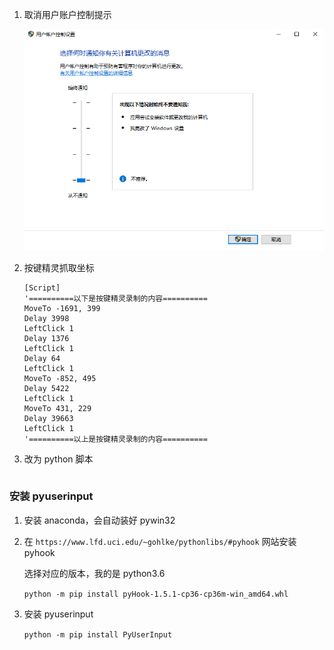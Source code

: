 1. 取消用户账户控制提示

   ![1540107270199](README.assets/1540107270199.png)

2. 按键精灵抓取坐标

   ```shell
   [Script]
   '==========以下是按键精灵录制的内容==========
   MoveTo -1691, 399
   Delay 3998
   LeftClick 1
   Delay 1376
   LeftClick 1
   Delay 64
   LeftClick 1
   MoveTo -852, 495
   Delay 5422
   LeftClick 1
   MoveTo 431, 229
   Delay 39663
   LeftClick 1
   '==========以上是按键精灵录制的内容==========
   ```

3. 改为 python 脚本

   ```
   
   ```








### 安装 pyuserinput

1. 安装 anaconda，会自动装好 pywin32

2. 在 `https://www.lfd.uci.edu/~gohlke/pythonlibs/#pyhook` 网站安装 pyhook

   选择对应的版本，我的是 python3.6

   `python -m pip install pyHook-1.5.1-cp36-cp36m-win_amd64.whl` 

3. 安装 pyuserinput

   `python -m pip install PyUserInput`
